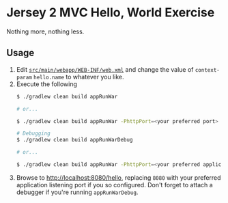 # Jersey 2 MVC Hello, World Exercise

Nothing more, nothing less.

## Usage

1. Edit [`src/main/webapp/WEB-INF/web.xml`](src/main/webapp/WEB-INF/web.xml) and change the value of `context-param` `hello.name` to whatever you like.
1. Execute the following
    ```bash
    $ ./gradlew clean build appRunWar

    # or...

    $ ./gradlew clean build appRunWar -PhttpPort=<your preferred port>

    # Debugging 
    $ ./gradlew clean build appRunWarDebug

    # or...

    $ ./gradlew clean build appRunWar -PhttpPort=<your preferred application listening port> -PdebugPort=<your preferred debugging port>
    ```
1. Browse to [http://localhost:8080/hello](http://localhost:8080/hello), replacing `8080` with your preferred application listening port if you so configured. Don't forget to attach a debugger if you're running `appRunWarDebug`.
